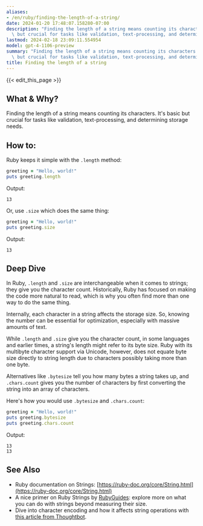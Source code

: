 ```yaml
---
aliases:
- /en/ruby/finding-the-length-of-a-string/
date: 2024-01-20 17:48:07.158280-07:00
description: "Finding the length of a string means counting its characters. It's basic\
  \ but crucial for tasks like validation, text-processing, and determining storage\u2026"
lastmod: 2024-02-18 23:09:11.554954
model: gpt-4-1106-preview
summary: "Finding the length of a string means counting its characters. It's basic\
  \ but crucial for tasks like validation, text-processing, and determining storage\u2026"
title: Finding the length of a string
---
```


{{< edit_this_page >}}

## What & Why?
Finding the length of a string means counting its characters. It's basic but crucial for tasks like validation, text-processing, and determining storage needs.

## How to:
Ruby keeps it simple with the `.length` method:

```ruby
greeting = "Hello, world!"
puts greeting.length
```

Output:

```
13
```

Or, use `.size` which does the same thing:

```ruby
greeting = "Hello, world!"
puts greeting.size
```

Output:

```
13
```

## Deep Dive
In Ruby, `.length` and `.size` are interchangeable when it comes to strings; they give you the character count. Historically, Ruby has focused on making the code more natural to read, which is why you often find more than one way to do the same thing.

Internally, each character in a string affects the storage size. So, knowing the number can be essential for optimization, especially with massive amounts of text.

While `.length` and `.size` give you the character count, in some languages and earlier times, a string's length might refer to its byte size. Ruby with its multibyte character support via Unicode, however, does not equate byte size directly to string length due to characters possibly taking more than one byte.

Alternatives like `.bytesize` tell you how many bytes a string takes up, and `.chars.count` gives you the number of characters by first converting the string into an array of characters.

Here's how you would use `.bytesize` and `.chars.count`:

```ruby
greeting = "Hello, world!"
puts greeting.bytesize
puts greeting.chars.count
```

Output:

```
13
13
```

## See Also
- Ruby documentation on Strings: [https://ruby-doc.org/core/String.html](https://ruby-doc.org/core/String.html)
- A nice primer on Ruby Strings by [RubyGuides](https://www.rubyguides.com/2018/01/ruby-string-methods/): explore more on what you can do with strings beyond measuring their size.
- Dive into character encoding and how it affects string operations with [this article from Thoughtbot](https://thoughtbot.com/blog/its-about-time-zones#character-encoding).
